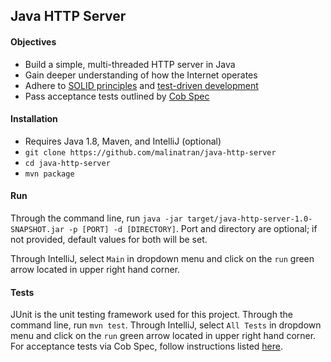 ## Java HTTP Server

#### Objectives
* Build a simple, multi-threaded HTTP server in Java
* Gain deeper understanding of how the Internet operates
* Adhere to [SOLID principles](https://www.wikiwand.com/en/SOLID_(object-oriented_design)) and [test-driven development](https://www.wikiwand.com/en/Test-driven_development)
* Pass acceptance tests outlined by [Cob Spec](http://github.com/8thlight/cobspec)

#### Installation
- Requires Java 1.8, Maven, and IntelliJ (optional)
- `git clone https://github.com/malinatran/java-http-server`
- `cd java-http-server`
- `mvn package`

#### Run
Through the command line, run `java -jar target/java-http-server-1.0-SNAPSHOT.jar -p [PORT] -d [DIRECTORY]`. Port and directory are optional; if not provided, default values for both will be set.

Through IntelliJ, select `Main` in dropdown menu and click on the `run` green arrow located in upper right hand corner.

#### Tests
JUnit is the unit testing framework used for this project. Through the command line, run `mvn test`. Through IntelliJ, select `All Tests` in dropdown menu and click on the `run` green arrow located in upper right hand corner. For acceptance tests via Cob Spec, follow instructions listed [here](http://github.com/8thlight/cob_spec).